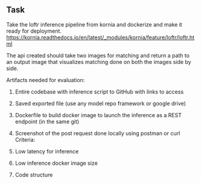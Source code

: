 ##  Task

Take the loftr inference pipeline from kornia and dockerize and make it ready for deployment. https://kornia.readthedocs.io/en/latest/_modules/kornia/feature/loftr/loftr.html


The api created should take two images for matching and return a path to an output image that visualizes matching done on both the images side by side.


Artifacts needed for evaluation:

1. Entire codebase with inference script to GitHub with links to access

2. Saved exported file (use any model repo framework or google drive)

3. Dockerfile to build docker image to launch the inference as a REST endpoint (in the same git)

4. Screenshot of the post request done locally using postman or curl Criteria:

1. Low latency for inference

2. Low inference docker image size

3. Code structure

